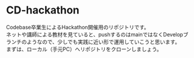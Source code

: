 # CD-hackathon
Codebase卒業生によるHackathon開催用のリポジトリです。  
ネットや講師による教材を見ていると、pushするのはmainではなくDevelopブランチのようなので、少しでも実践に近い形で運用していこうと思います。  
まずは、ローカル（手元PC）へリポジトリをクローンしましょう。
